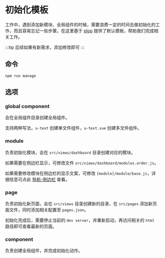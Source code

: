 # 初始化模板

工作中，遇到添加新模块、全局组件的时候，需要浪费一定的时间去做初始化的工作，而且容易忘记一些步骤。在这里基于 [plop](https://github.com/plopjs/plop) 提供了默认模板，帮助我们完成相关工作。

:::tip
后续如果有新需求，添加修改即可
:::

## 命令

```shell
npm run manage
```

## 选项

### global component

会在全局组件目录创建全局组件。

支持两种写法，`u-text` 创建单文件组件，`u-text.vue` 创建多文件组件。

### module

负责初始化模块，会在 `src/views/dashboard` 目录创建对应的模块。

如果需要在侧边栏显示，可修改文件 `src/views/dashboard/modules.order.js`。

如果需要修改模块在侧边栏的显示文案，可修改 `[module]/module/base.js`，详细信息可点此 [导航-侧边栏](/guide/essentials/nav.html#侧边栏) 查看。

### page

负责初始化新页面，会在 `src/views` 目录创建新的目录，在 `src/pages` 添加新页面文件，同时添加相关配置至 `pages.json`。

初始化完成后，需要停止当前的 `dev server`，并重新启动，再访问相关的 `html` 路径即可查看最新的页面。

### component

负责创建全局组件，并完成初始化动作。
